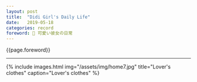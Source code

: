 ```yaml
---
layout: post
title:  "Didi Girl's Daily Life"
date:   2019-05-18
categories: record
foreword: 🍉 可愛い彼女の日常
---
```


{{page.foreword}}

---

{% include images.html img="/assets/img/home7.jpg" title="Lover's clothes" caption="Lover's clothes" %}

